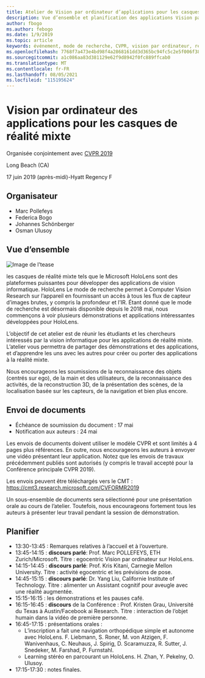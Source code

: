```yaml
---
title: Atelier de Vision par ordinateur d’applications pour les casques de réalité mixte sur CVPR 2019
description: Vue d’ensemble et planification des applications Vision par ordinateur pour les casques d’écouteurs de réalité mixte, à livrer à la Conférence CVPR le 2019 juin.
author: fbogo
ms.author: febogo
ms.date: 1/9/2019
ms.topic: article
keywords: événement, mode de recherche, CVPR, vision par ordinateur, recherche, HoloLens
ms.openlocfilehash: 7768f7a473e4bd98f4a2868161dd3d365bc94fc5c2e5f006f382046b680749a3
ms.sourcegitcommit: a1c086aa83d381129e62f9d8942f0fc889ffcab0
ms.translationtype: MT
ms.contentlocale: fr-FR
ms.lasthandoff: 08/05/2021
ms.locfileid: "115195624"
---
```

# <a name="computer-vision-applications-for-mixed-reality-headsets"></a>Vision par ordinateur des applications pour les casques de réalité mixte

Organisée conjointement avec [CVPR 2019](https://cvpr2019.thecvf.com/)

Long Beach (CA)

17 juin 2019 (après-midi)-Hyatt Regency F


## <a name="organizers"></a>Organisateur
* Marc Pollefeys
* Federica Bogo
* Johannes Schönberger
* Osman Ulusoy

## <a name="overview"></a>Vue d’ensemble

![Image de l’tease](images/cvpr2019_teaser2.jpg)

les casques de réalité mixte tels que le Microsoft HoloLens sont des plateformes puissantes pour développer des applications de vision informatique. HoloLens Le mode de recherche permet à Computer Vision Research sur l’appareil en fournissant un accès à tous les flux de capteur d’images brutes, y compris la profondeur et l’IR. Étant donné que le mode de recherche est désormais disponible depuis le 2018 mai, nous commençons à voir plusieurs démonstrations et applications intéressantes développées pour HoloLens. 

L’objectif de cet atelier est de réunir les étudiants et les chercheurs intéressés par la vision informatique pour les applications de réalité mixte. L’atelier vous permettra de partager des démonstrations et des applications, et d’apprendre les uns avec les autres pour créer ou porter des applications à la réalité mixte. 

Nous encourageons les soumissions de la reconnaissance des objets (centrés sur ego), de la main et des utilisateurs, de la reconnaissance des activités, de la reconstruction 3D, de la présentation des scènes, de la localisation basée sur les capteurs, de la navigation et bien plus encore.

## <a name="paper-submission"></a>Envoi de documents
* Échéance de soumission du document : 17 mai
* Notification aux auteurs : 24 mai

Les envois de documents doivent utiliser le modèle CVPR et sont limités à 4 pages plus références. En outre, nous encourageons les auteurs à envoyer une vidéo présentant leur application.
Notez que les envois de travaux précédemment publiés sont autorisés (y compris le travail accepté pour la Conférence principale CVPR 2019). 

Les envois peuvent être téléchargés vers le CMT : https://cmt3.research.microsoft.com/CVFORMR2019

Un sous-ensemble de documents sera sélectionné pour une présentation orale au cours de l’atelier. Toutefois, nous encourageons fortement tous les auteurs à présenter leur travail pendant la session de démonstration.


## <a name="schedule"></a>Planifier
* 13:30-13:45 : Remarques relatives à l’accueil et à l’ouverture.
* 13:45-14:15 : **discours parlé**: Prof. Marc POLLEFEYS, ETH Zurich/Microsoft. Titre : egocentric Vision par ordinateur sur HoloLens.
* 14:15-14:45 : **discours parlé**: Prof. Kris Kitani, Carnegie Mellon University. Titre : activité egocentric et les prévisions de pose.
* 14:45-15:15 : **discours parlé**: Dr. Yang Liu, Californie Institute of Technology. Titre : alimenter un Assistant cognitif pour aveugle avec une réalité augmentée.
* 15:15-16:15 : les démonstrations et les pauses café.
* 16:15-16:45 : **discours** de la Conférence : Prof. Kristen Grau, Université du Texas à Austin/Facebook ai Research. Titre : interaction de l’objet humain dans la vidéo de première personne.
* 16:45-17:15 : présentations orales :
    * L’inscription a fait une navigation orthopédique simple et autonome avec HoloLens. F. Liebmann, S. Roner, M. von Atzigen, F. Wanivenhaus, C. Neuhaus, J. Spirig, D. Scaramuzza, R. Sutter, J. Snedeker, M. Farshad, P. Furnstahl.
    * Learning stéréo en parcourant un HoloLens. H. Zhan, Y. Pekelny, O. Ulusoy.
* 17:15-17:30 : notes finales.
